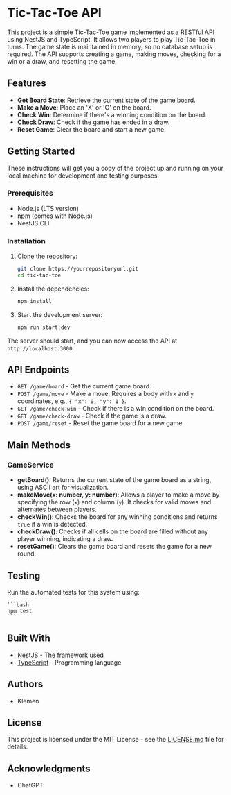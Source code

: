 # Tic-Tac-Toe API

This project is a simple Tic-Tac-Toe game implemented as a RESTful API using NestJS and TypeScript. It allows two players to play Tic-Tac-Toe in turns. The game state is maintained in memory, so no database setup is required. The API supports creating a game, making moves, checking for a win or a draw, and resetting the game.

## Features

- **Get Board State**: Retrieve the current state of the game board.
- **Make a Move**: Place an 'X' or 'O' on the board.
- **Check Win**: Determine if there's a winning condition on the board.
- **Check Draw**: Check if the game has ended in a draw.
- **Reset Game**: Clear the board and start a new game.

## Getting Started

These instructions will get you a copy of the project up and running on your local machine for development and testing purposes.

### Prerequisites

- Node.js (LTS version)
- npm (comes with Node.js)
- NestJS CLI

### Installation

1. Clone the repository:

   ```bash
   git clone https://yourrepositoryurl.git
   cd tic-tac-toe
   ```

2. Install the dependencies:

   ```bash
   npm install
   ```

3. Start the development server:

   ```bash
   npm run start:dev
   ```

The server should start, and you can now access the API at `http://localhost:3000`.

## API Endpoints

- `GET /game/board` - Get the current game board.
- `POST /game/move` - Make a move. Requires a body with `x` and `y` coordinates, e.g., `{ "x": 0, "y": 1 }`.
- `GET /game/check-win` - Check if there is a win condition on the board.
- `GET /game/check-draw` - Check if the game is a draw.
- `POST /game/reset` - Reset the game board for a new game.

## Main Methods

### GameService

- **getBoard()**: Returns the current state of the game board as a string, using ASCII art for visualization.
- **makeMove(x: number, y: number)**: Allows a player to make a move by specifying the row (`x`) and column (`y`). It checks for valid moves and alternates between players.
- **checkWin()**: Checks the board for any winning conditions and returns `true` if a win is detected.
- **checkDraw()**: Checks if all cells on the board are filled without any player winning, indicating a draw.
- **resetGame()**: Clears the game board and resets the game for a new round.

## Testing

Run the automated tests for this system using:

    ```bash
    npm test
    ```

## Built With

- [NestJS](https://nestjs.com/) - The framework used
- [TypeScript](https://www.typescriptlang.org/) - Programming language

## Authors

- Klemen

## License

This project is licensed under the MIT License - see the [LICENSE.md](LICENSE.md) file for details.

## Acknowledgments

- ChatGPT
